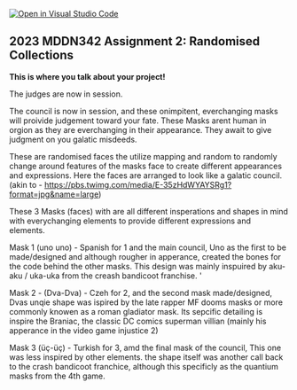 [![Open in Visual Studio Code](https://classroom.github.com/assets/open-in-vscode-c66648af7eb3fe8bc4f294546bfd86ef473780cde1dea487d3c4ff354943c9ae.svg)](https://classroom.github.com/online_ide?assignment_repo_id=10681536&assignment_repo_type=AssignmentRepo)
## 2023 MDDN342 Assignment 2: Randomised Collections
**This is where you talk about your project!**

The judges are now in session.

The council is now in session, and these onimpitent, everchanging masks will proivide judgement toward your fate. These Masks arent human in orgion as they are everchanging in their appearance. 
They await to give judgment on you galatic misdeeds. 

These are randomised faces the utilize mapping and random to randomly change around features of the masks face to create different appearances and expressions. Here the faces are arranged to look like a galatic council. (akin to - https://pbs.twimg.com/media/E-35zHdWYAYSRg1?format=jpg&name=large)

These 3 Masks (faces) with are all different insperations and shapes in mind with everychanging elements to provide different expressions and elements.

Mask 1 (uno uno) - Spanish for 1 and the main council, Uno as the first to be made/designed and although rougher in apperance, created the bones for the code behind the other masks. This design was mainly inspuired by aku-aku / uka-uka from the creash bandicoot franchise. '

Mask 2 - (Dva-Dva) - Czeh for 2, and the second mask made/designed, Dvas unqie shape was ispired by the late rapper MF dooms masks or more commonly knowen as a roman gladiator mask. Its sepcific detailing is inspire the Braniac, the classic DC comics superman villian 
(mainly his apperance in the video game injustice 2)

Mask 3 (üç-üç) - Turkish for 3, amd the final mask of the council, This one was less inspired by other elements. the shape itself was another call back to the crash bandicoot franchice, although this specificly as the quantium masks from the 4th game.

